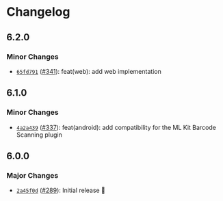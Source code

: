# Changelog

## 6.2.0

### Minor Changes

- [`65fd791`](https://github.com/capawesome-team/capacitor-plugins/commit/65fd79157ea7a6ed03b489b1893216f6a12a51d4) ([#341](https://github.com/capawesome-team/capacitor-plugins/pull/341)): feat(web): add web implementation

## 6.1.0

### Minor Changes

- [`4a2a439`](https://github.com/capawesome-team/capacitor-plugins/commit/4a2a4390a282ee782ed5c838391d77c4af3795da) ([#337](https://github.com/capawesome-team/capacitor-plugins/pull/337)): feat(android): add compatibility for the ML Kit Barcode Scanning plugin

## 6.0.0

### Major Changes

- [`2a45f0d`](https://github.com/capawesome-team/capacitor-plugins/commit/2a45f0d1553351651c165f72c1be3e53a8fa750f) ([#289](https://github.com/capawesome-team/capacitor-plugins/pull/289)): Initial release 🎉
